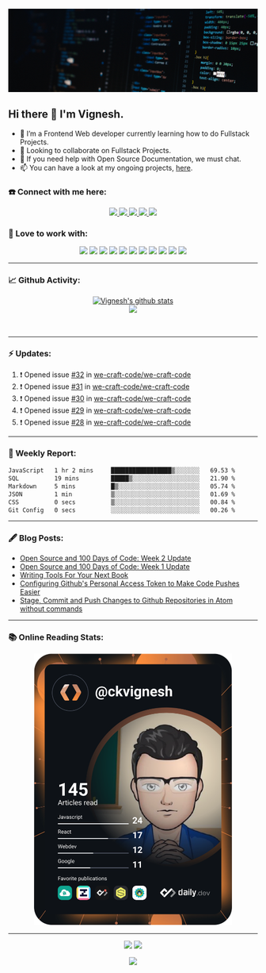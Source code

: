 ![](Cover%20Pic.png)
## Hi there 👋 I'm Vignesh.

- 🌱 I’m a Frontend Web developer currently learning how to do Fullstack Projects.
- 👯 Looking to collaborate on Fullstack Projects.
- 📝 If you need help with Open Source Documentation, we must chat.
- 📫 You can have a look at my ongoing projects, [here](https://github.com/ckvignesh?tab=repositories).

### ☎️ Connect with me here:

<p align="center">
	<a href="https://www.linkedin.com/in/ck-vignesh-/">
		<img src="https://img.shields.io/badge/LinkedIn-0077B5?style=for-the-badge&logo=linkedin&logoColor=white" />
	</a>
	<a href="https://twitter.com/vigneshCodes">
		<img src="https://img.shields.io/badge/Twitter-1DA1F2?style=for-the-badge&logo=twitter&logoColor=white" />
	</a>
<!-- 	<a href="https://www.instagram.com/userName/">
		<img src="https://img.shields.io/badge/Instagram-E4405F?style=for-the-badge&logo=instagram&logoColor=white" />
	</a> -->
	<a href="https://ckvignesh.hashnode.dev/">
		<img src="https://img.shields.io/badge/Hashnode-2962FF?style=for-the-badge&logo=hashnode&logoColor=white" />
	</a>
	<a href="https://dev.to/ckvignesh">
		<img src="https://img.shields.io/badge/dev.to-0A0A0A?style=for-the-badge&logo=devdotto&logoColor=white" />
	</a>
<!--   <a href="https://ckvignesh.github.io/">
		<img src="https://img.shields.io/badge/portfolio-1AA260?style=for-the-badge&logo=About.me&logoColor=white" />
	</a> -->
  <a href="mailto:writer.vignesh.ck@gmail.com">
		<img src="https://img.shields.io/badge/Gmail-D14836?style=for-the-badge&logo=gmail&logoColor=white" />
	</a>
</p>

### 🚀 Love to work with:
<p align="center">
  <img src="https://img.shields.io/badge/CSS3-1572B6?style=for-the-badge&logo=css3&logoColor=white" height="25">
  <img src="https://img.shields.io/badge/HTML5-E34F26?style=for-the-badge&logo=html5&logoColor=white" height="25">
  <img src="https://img.shields.io/badge/javascript-F7DF1E.svg?&style=for-the-badge&logo=javascript&logoColor=white" height="25"/>
  <img src="https://img.shields.io/badge/React-20232A?style=for-the-badge&logo=react&logoColor=61DAFB" height="25">
  <img src="https://img.shields.io/badge/VS%20Code-007ACC.svg?&style=for-the-badge&logo=visual-studio-code&logoColor=white" height="25"/>
  <img src="https://img.shields.io/badge/Git-F05032?style=for-the-badge&logo=git&logoColor=white" height="25">
  <img src="https://img.shields.io/badge/Python-3776AB?style=for-the-badge&logo=python&logoColor=white" height="25">
  <img src="https://img.shields.io/badge/Markdown-000000?style=for-the-badge&logo=markdown&logoColor=white" height="25">
  <img src="https://img.shields.io/badge/Heroku-430098?style=for-the-badge&logo=heroku&logoColor=white" height="25">
  <img src="https://img.shields.io/badge/Amazon_AWS-232F3E?style=for-the-badge&logo=amazon-aws&logoColor=white" height="25">
  <img src="https://img.shields.io/badge/C-00599C?style=for-the-badge&logo=c&logoColor=white" height="25">
</p>

***

### 📈 Github Activity:

<p align='center'>
  <a href="https://github.com/ckvignesh/github-readme-stats"><img src="https://github-readme-stats.vercel.app/api?username=ckvignesh&show_icons=true&include_all_commits=true&theme=tokyonight" alt="Vignesh's github stats" />
  </a>
  <br>
  <a href="https://github.com/ckvignesh/github-readme-stats"><img src="https://github-readme-streak-stats.herokuapp.com/?user=ckvignesh&theme=tokyonight" />
  </a>
</p>
<br>
<!-- <p align='center'>
  <img align="center" src="https://github-readme-stats.vercel.app/api/top-langs/?username=ckvignesh&layout=compact&theme=tokyonight" />
</p> -->

***

### :zap: Updates:

<!--START_SECTION:activity-->
1. ❗️ Opened issue [#32](https://github.com/we-craft-code/we-craft-code/issues/32) in [we-craft-code/we-craft-code](https://github.com/we-craft-code/we-craft-code)
2. ❗️ Opened issue [#31](https://github.com/we-craft-code/we-craft-code/issues/31) in [we-craft-code/we-craft-code](https://github.com/we-craft-code/we-craft-code)
3. ❗️ Opened issue [#30](https://github.com/we-craft-code/we-craft-code/issues/30) in [we-craft-code/we-craft-code](https://github.com/we-craft-code/we-craft-code)
4. ❗️ Opened issue [#29](https://github.com/we-craft-code/we-craft-code/issues/29) in [we-craft-code/we-craft-code](https://github.com/we-craft-code/we-craft-code)
5. ❗️ Opened issue [#28](https://github.com/we-craft-code/we-craft-code/issues/28) in [we-craft-code/we-craft-code](https://github.com/we-craft-code/we-craft-code)
<!--END_SECTION:activity-->

***

### 📝 Weekly Report:

<!--START_SECTION:waka-->

```text
JavaScript   1 hr 2 mins     █████████████████▒░░░░░░░   69.53 %
SQL          19 mins         █████▒░░░░░░░░░░░░░░░░░░░   21.90 %
Markdown     5 mins          █▒░░░░░░░░░░░░░░░░░░░░░░░   05.74 %
JSON         1 min           ▒░░░░░░░░░░░░░░░░░░░░░░░░   01.69 %
CSS          0 secs          ▒░░░░░░░░░░░░░░░░░░░░░░░░   00.84 %
Git Config   0 secs          ░░░░░░░░░░░░░░░░░░░░░░░░░   00.26 %
```

<!--END_SECTION:waka-->

***

### 🖋️ Blog Posts:

<!-- BLOG-POST-LIST:START -->
- [Open Source and 100 Days of Code: Week 2 Update](https://ckvignesh.hashnode.dev/open-source-and-100-days-of-code-week-2-update)
- [Open Source and 100 Days of Code: Week 1 Update](https://ckvignesh.hashnode.dev/open-source-and-100-days-of-code-week-1-update)
- [Writing Tools For Your Next Book](https://ckvignesh.hashnode.dev/writing-tools-for-your-next-book)
- [Configuring Github&#39;s Personal Access Token to Make Code Pushes Easier](https://ckvignesh.hashnode.dev/configuring-githubs-personal-access-token-to-make-code-pushes-easier)
- [Stage, Commit and Push Changes to Github Repositories in Atom without commands](https://ckvignesh.hashnode.dev/stage-commit-and-push-changes-to-github-repositories-in-atom-without-commands)
<!-- BLOG-POST-LIST:END -->

***

### 📚 Online Reading Stats:

<p align='center'>
	<a href="https://app.daily.dev/ckvignesh">
		<img src="https://github.com/ckvignesh/ckvignesh/blob/main/devcard.svg" width="400" alt="Vignesh's Dev Card"/>
	</a>
</p>

***

<p align='center'>
  <img src="https://img.shields.io/badge/Made%20with-Markdown-1f425f.svg" height="25">
  <img src="https://img.shields.io/badge/Built%20with-VSCode-1f425f.svg" height="25">
</p>
<p align='center'><img src='https://visitor-badge.laobi.icu/badge?page_id=ckvignesh'></p>
